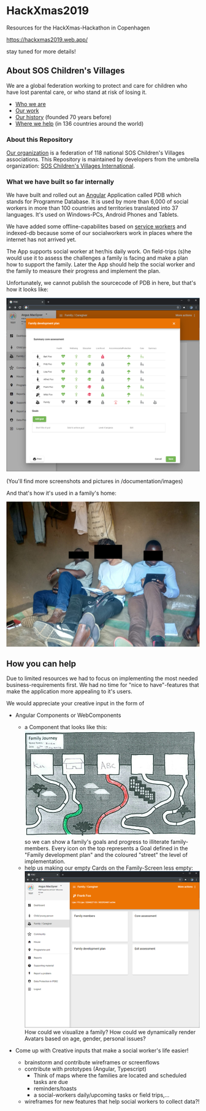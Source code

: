 # HackXmas2019
Resources for the HackXmas-Hackathon in Copenhagen

https://hackxmas2019.web.app/

stay tuned for more details!


## About SOS Children's Villages
We are a global federation working to protect and care for children who have lost parental care, or who stand at risk of losing it.


- [Who we are](https://www.sos-childrensvillages.org/who-we-are) 
- [Our work](https://www.sos-childrensvillages.org/our-work)
- [Our history](https://www.sos-childrensvillages.org/who-we-are/history) (founded 70 years before)
- [Where we help](https://www.sos-childrensvillages.org/where-we-help) (in 136 countries around the world)

### About this Repository
[Our organization](https://www.sos-childrensvillages.org/organisation) is a federation of 118 national SOS Children's Villages associations. This Repository is maintained by developers from the umbrella organization: [SOS Children's Villages International](https://www.sos-childrensvillages.org/).

### What we have built so far internally
We have built and rolled out an [Angular](https://angular.io/) Application called PDB which stands for Programme Database. It is used by more than 6,000 of social workers in more than 100 countries and territories translated into 37 languages. It's used on Windows-PCs, Android Phones and Tablets.

We have added some offline-capabilites based on [service workers](https://angular.io/guide/service-worker-getting-started) and indexed-db because some of our socialworkers work in places where the internet has not arrived yet.

The App supports social worker at her/his daily work. On field-trips (s)he would use it to assess the challenges a family is facing and make a plan how to support the family. Later the App should help the social worker and the family to measure their progress and implement the plan.

Unfortunately, we cannot publish the sourcecode of PDB in here, but that's how it looks like:

![screenshot](./documentation/images/PDB-screenshot-FamilyDevelopmentPlan.png)

(You'll find more screenshots and pictures in /documentation/images)

And that's how it's used in a family's home:

![picture](./documentation/images/Pic-2.png)


## How you can help

Due to limited resources we had to focus on implementing the most needed business-requirements first. We had no time for "nice to have"-features that make the application more appealing to it's users.

We would appreciate your creative input in the form of
- Angular Components or WebComponents
    - a Component that looks like this: ![roadmapPrintout](./documentation/images/FamilyRoadmap-hand-coloured.jpg) so we can show a family's goals and progress to illiterate family-members.
    Every icon on the top represents a Goal defined in the "Family development plan" and the coloured "street" the level of implementation.
    - help us making our empty Cards on the Family-Screen less empty: ![screenshotFamilyScreen](./documentation/images/PDB-screenshot-FamilyOverview.png) How could we visualize a family? How could we dynamically render Avatars based on age, gender, personal issues?
    
- Come up with Creative inputs that make a social worker's life easier!
    - brainstorm and contribute wireframes or screenflows
    - contribute with prototypes (Angular, Typescript)
        - Think of maps where the families are located and scheduled tasks are due
        - reminders/toasts
        - a social-workers daily/upcoming tasks or field trips,...
    - wireframes for new features that help social workers to collect data?!
